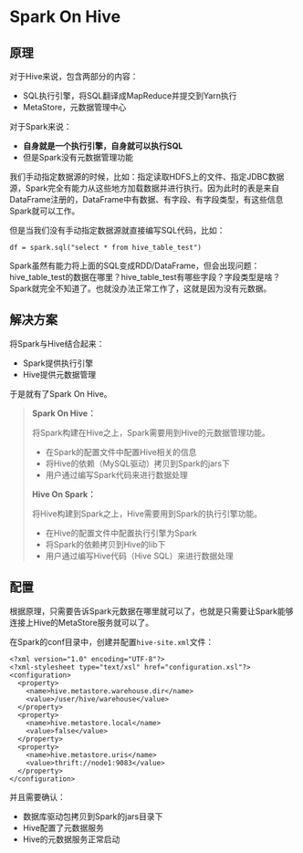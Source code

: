 # Spark On Hive

## 原理

对于Hive来说，包含两部分的内容：

* SQL执行引擎，将SQL翻译成MapReduce并提交到Yarn执行
* MetaStore，元数据管理中心

对于Spark来说：

* **自身就是一个执行引擎，自身就可以执行SQL**
* 但是Spark没有元数据管理功能

我们手动指定数据源的时候，比如：指定读取HDFS上的文件、指定JDBC数据源，Spark完全有能力从这些地方加载数据并进行执行。因为此时的表是来自DataFrame注册的，DataFrame中有数据、有字段、有字段类型，有这些信息Spark就可以工作。

但是当我们没有手动指定数据源就直接编写SQL代码，比如：

```
df = spark.sql("select * from hive_table_test")
```

Spark虽然有能力将上面的SQL变成RDD/DataFrame，但会出现问题：hive_table_test的数据在哪里？hive_table_test有哪些字段？字段类型是啥？Spark就完全不知道了。也就没办法正常工作了，这就是因为没有元数据。

## 解决方案

将Spark与Hive结合起来：

* Spark提供执行引擎
* Hive提供元数据管理

于是就有了Spark On Hive。

> **Spark On Hive：**
>
> 将Spark构建在Hive之上，Spark需要用到Hive的元数据管理功能。
>
> * 在Spark的配置文件中配置Hive相关的信息
> * 将Hive的依赖（MySQL驱动）拷贝到Spark的jars下
> * 用户通过编写Spark代码来进行数据处理
>
> **Hive On Spark：**
>
> 将Hive构建到Spark之上，Hive需要用到Spark的执行引擎功能。
>
> * 在Hive的配置文件中配置执行引擎为Spark
> * 将Spark的依赖拷贝到Hive的lib下
> * 用户通过编写Hive代码（Hive SQL）来进行数据处理

## 配置

根据原理，只需要告诉Spark元数据在哪里就可以了，也就是只需要让Spark能够连接上Hive的MetaStore服务就可以了。

在Spark的conf目录中，创建并配置`hive-site.xml`文件：

```
<?xml version="1.0" encoding="UTF-8"?>
<?xml-stylesheet type="text/xsl" href="configuration.xsl"?>
<configuration>
  <property>
    <name>hive.metastore.warehouse.dir</name>
    <value>/user/hive/warehouse</value>
  </property>
  <property>
    <name>hive.metastore.local</name>
    <value>false</value>
  </property>
  <property>
    <name>hive.metastore.uris</name>
    <value>thrift://node1:9083</value>
  </property>
</configuration>
```

并且需要确认：

* 数据库驱动包拷贝到Spark的jars目录下
* Hive配置了元数据服务
* Hive的元数据服务正常启动



